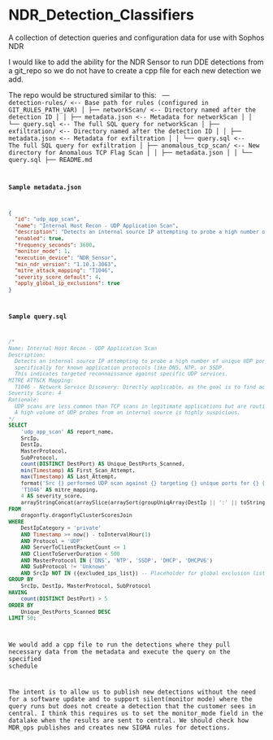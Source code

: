 # NDR_Detection_Classifiers
A collection of detection queries and configuration data for use with Sophos NDR

I would like to add the ability for the NDR Sensor to run DDE detections from a git_repo so we do not have to create a cpp file for each new detection we add.

The repo would be structured similar to this:
<code> 
── detection-rules/                 <-- Base path for rules (configured in GIT_RULES_PATH_VAR)
│   ├── networkScan/                 <-- Directory named after the detection ID
│   │   ├── metadata.json            <-- Metadata for networkScan
│   │   └── query.sql                <-- The full SQL query for networkScan
│   ├── exfiltration/                <-- Directory named after the detection ID
│   │   ├── metadata.json            <-- Metadata for exfiltration
│   │   └── query.sql                <-- The full SQL query for exfiltration
│   ├── anomalous_tcp_scan/          <-- New directory for Anomalous TCP Flag Scan
│   │   ├── metadata.json
│   │   └── query.sql
├── README.md

<b>Sample metadata.json</b>
```json
{
  "id": "udp_app_scan",
  "name": "Internal Host Recon - UDP Application Scan",
  "description": "Detects an internal source IP attempting to probe a high number of unique UDP ports on a destination, specifically for known application protocols like DNS, NTP, or SSDP. This indicates targeted reconnaissance against specific UDP services.",
  "enabled": true,
  "frequency_seconds": 3600,
  "monitor_mode": 1,
  "execution_device": "NDR_Sensor",
  "min_ndr_version": "1.10.1-3063",
  "mitre_attack_mapping": "T1046",
  "severity_score_default": 4,
  "apply_global_ip_exclusions": true
}
```

<b>Sample query.sql</b>
```sql
/*
Name: Internal Host Recon - UDP Application Scan
Description:
  Detects an internal source IP attempting to probe a high number of unique UDP ports on a destination,
  specifically for known application protocols like DNS, NTP, or SSDP.
  This indicates targeted reconnaissance against specific UDP services.
MITRE ATT&CK Mapping:
  T1046 - Network Service Discovery: Directly applicable, as the goal is to find active UDP services.
Severity Score: 4
Rationale:
  UDP scans are less common than TCP scans in legitimate applications but are routinely used by attackers.
  A high volume of UDP probes from an internal source is highly suspicious.
*/
SELECT
    'udp_app_scan' AS report_name,
    SrcIp,
    DestIp,
    MasterProtocol,
    SubProtocol,
    count(DISTINCT DestPort) AS Unique_DestPorts_Scanned,
    min(Timestamp) AS First_Scan_Attempt,
    max(Timestamp) AS Last_Attempt,
    format('Src {} performed UDP scan against {} targeting {} unique ports for {} ({}). UDP service discovery suspected.', SrcIp, DestIp, toString(count(DISTINCT DestPort)), MasterProtocol, SubProtocol) AS description,
    'T1046' AS mitre_mapping,
    4 AS severity_score,
    arrayStringConcat(arraySlice(arraySort(groupUniqArray(DestIp || ':' || toString(DestPort) || ':' || MasterProtocol || ':' || SubProtocol)), 1, 10), ', ') AS Sample_Dest_IP_Ports_List
FROM
    dragonfly.dragonflyClusterScoresJoin
WHERE
    DestIpCategory = 'private'
    AND Timestamp >= now() - toIntervalHour(1)
    AND Protocol = 'UDP'
    AND ServerToClientPacketCount <= 1
    AND ClientToServerDuration < 500
    AND MasterProtocol IN ('DNS', 'NTP', 'SSDP', 'DHCP', 'DHCPV6')
    AND SubProtocol != 'Unknown'
    AND SrcIp NOT IN ({excluded_ips_list}) -- Placeholder for global exclusion list (SYSLOG_IP, Management_IP)
GROUP BY
    SrcIp, DestIp, MasterProtocol, SubProtocol
HAVING
    count(DISTINCT DestPort) > 5
ORDER BY
    Unique_DestPorts_Scanned DESC
LIMIT 50;
```

We would add a cpp file to run the detections where they pull necessary data from the metadata and execute the query on the specified schedule

The intent is to allow us to publish new detections without the need for a software update and to support silent(monitor mode) where the query runs but does not create a detection that the customer sees in central. I think this requires us to set the monitor_mode field in the datalake when the results are sent to central. We should check how MDR_ops publishes and creates new SIGMA rules for detections.


